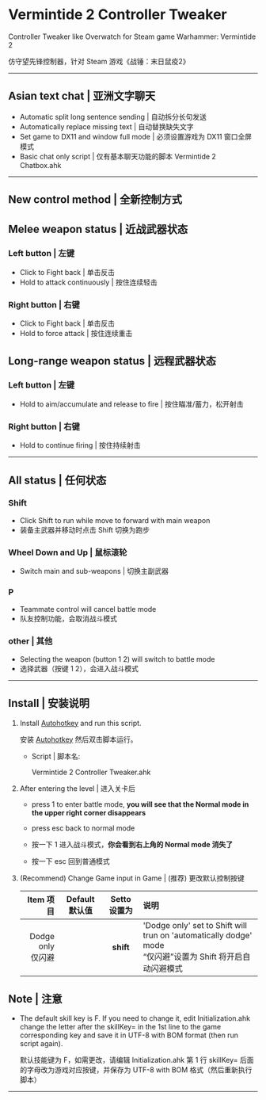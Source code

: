 # Vermintide 2 Controller Tweaker

Controller Tweaker like Overwatch for Steam game Warhammer: Vermintide 2

仿守望先锋控制器，针对 Steam 游戏《战锤：末日鼠疫2》

----

## Asian text chat | 亚洲文字聊天

- Automatic split long sentence sending | 自动拆分长句发送
- Automatically replace missing text | 自动替换缺失文字
- Set game to DX11 and window full mode | 必须设置游戏为 DX11 窗口全屏模式
- Basic chat only script | 仅有基本聊天功能的脚本 Vermintide 2 Chatbox.ahk

----

## New control method | 全新控制方式

## Melee weapon status | 近战武器状态

### Left button | 左键

- Click to Fight back | 单击反击
- Hold to attack continuously | 按住连续轻击

### Right button | 右键

- Click to Fight back | 单击反击
- Hold to force attack | 按住连续重击

## Long-range weapon status | 远程武器状态

### Left button | 左键

- Hold to aim/accumulate and release to fire | 按住瞄准/蓄力，松开射击

### Right button | 右键

- Hold to continue firing | 按住持续射击

----

## All status | 任何状态

### Shift

- Click Shift to run while move to forward with main weapon
- 装备主武器并移动时点击 Shift 切换为跑步

### Wheel Down and Up | 鼠标滚轮

- Switch main and sub-weapons | 切换主副武器

### P

- Teammate control will cancel battle mode
- 队友控制功能，会取消战斗模式

### other | 其他

- Selecting the weapon (button 1 2) will switch to battle mode
- 选择武器（按键 1 2），会进入战斗模式

----

## Install | 安装说明

1. Install [Autohotkey](https://www.autohotkey.com/download/ahk-install.exe) and run this script.

    安装 [Autohotkey](https://www.autohotkey.com/download/ahk-install.exe) 然后双击脚本运行。

    - Script |  脚本名:

        Vermintide 2 Controller Tweaker.ahk

2. After entering the level | 进入关卡后

    - press 1 to enter battle mode, __you will see that the Normal mode in the upper right corner disappears__
    - press esc back to normal mode

    - 按一下 1 进入战斗模式，__你会看到右上角的 Normal mode 消失了__
    - 按一下 esc 回到普通模式

3. (Recommend) Change Game input in Game | (推荐) 更改默认控制按键

    Item 项目|Default 默认值|Setto 设置为|说明
    ----:|:----:|:----:|:----
    Dodge only <br />仅闪避||**shift**|'Dodge only' set to Shift will trun on 'automatically dodge' mode<br />“仅闪避”设置为 Shift 将开启自动闪避模式

## Note | 注意

- The default skill key is F. If you need to change it, edit Initialization.ahk change the letter after the skillKey= in the 1st line to the game corresponding key and save it in UTF-8 with BOM format (then run script again).

    默认技能键为 F，如需更改，请编辑 Initialization.ahk 第 1 行 skillKey= 后面的字母改为游戏对应按键，并保存为 UTF-8 with BOM 格式（然后重新执行脚本）


----
